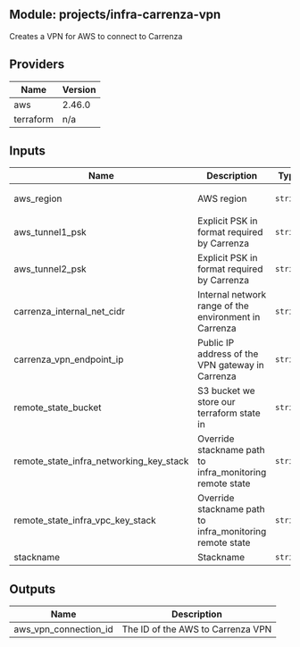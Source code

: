## Module: projects/infra-carrenza-vpn

Creates a VPN for AWS to connect to Carrenza

## Providers

| Name | Version |
|------|---------|
| aws | 2.46.0 |
| terraform | n/a |

## Inputs

| Name | Description | Type | Default | Required |
|------|-------------|------|---------|:-----:|
| aws\_region | AWS region | `string` | `"eu-west-1"` | no |
| aws\_tunnel1\_psk | Explicit PSK in format required by Carrenza | `string` | n/a | yes |
| aws\_tunnel2\_psk | Explicit PSK in format required by Carrenza | `string` | n/a | yes |
| carrenza\_internal\_net\_cidr | Internal network range of the environment in Carrenza | `string` | n/a | yes |
| carrenza\_vpn\_endpoint\_ip | Public IP address of the VPN gateway in Carrenza | `string` | n/a | yes |
| remote\_state\_bucket | S3 bucket we store our terraform state in | `string` | n/a | yes |
| remote\_state\_infra\_networking\_key\_stack | Override stackname path to infra\_monitoring remote state | `string` | `""` | no |
| remote\_state\_infra\_vpc\_key\_stack | Override stackname path to infra\_monitoring remote state | `string` | `""` | no |
| stackname | Stackname | `string` | `""` | no |

## Outputs

| Name | Description |
|------|-------------|
| aws\_vpn\_connection\_id | The ID of the AWS to Carrenza VPN |

